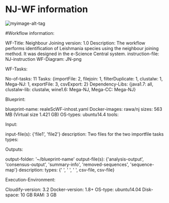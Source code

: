 # NJ-WF information

![myimage-alt-tag](https://github.com/WorkflowCenter-Repositories/NJ-WF/raw/master/WF%20structure.png)

#Workflow information:

  WF-Title: Neighbour Joining
  version: 1.0
  Description: The workflow performs identification of Leishmania species using the neighbour joining method. It was designed in the e-Science Central system.
  instruction-file: NJ-instruction
  WF-Diagram: JN-png

WF-Tasks:

  No-of-tasks: 11
  Tasks: {importFile: 2, filejoin: 1, filterDuplicate: 1, clustalw: 1, Mega-NJ: 1, exportFile: 3, csvExport: 2}
  Dependency-Libs: {java1.7: all, clustalw-lib: clustalw, wine1.6: Mega-NJ, Mega-CC: Mega-NJ} 

Blueprint:

  blueprint-name: realeScWF-inhost.yaml
  Docker-images: rawa/nj 
  sizes: 563 MB (Virtual size 1.421 GB)
  OS-types: ubuntu14.4
  tools: 

Input:

  input-file(s): {'file1', 'file2'}
  description: Two files for the two importfile tasks
  types: 

Outputs:

  output-folder: '~/blueprint-name'
  output-file(s): {'analysis-output', 'consensus-output', 'summary-info', 'removed-sequences', 'sequence-map'}
  description:
  types: {' ', ' ', ' ', csv-file, csv-file}

Execution-Environment:

  Cloudify-version: 3.2
  Docker-version: 1.8+
  OS-type: ubuntu14.04
  Disk-space: 10 GB
  RAM: 3 GB


